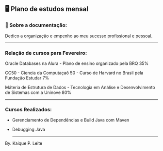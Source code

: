 ##  🖥️  Plano de estudos mensal 



### 📝 Sobre a documentação: 

Dedico a organização e empenho ao meu sucesso profissional e pessoal.


----------------------------------------------------------------------------------

### Relação de cursos para Fevereiro:
Oracle Databases na Alura - Plano de ensino organizado pela BRQ
35% 

CC50 - Ciencia da Computaçaõ 50 - Curso de Harvard no Brasil pela Fundação Estudar
7% 

Máteria de Estrutura de Dados - Tecnologia em Análise e Desenvolvimento de Sistemas com a Uninove
80%

  ---------------------------------------------------------------

  ### 

### Cursos Realizados:

- Gerenciamento de Dependências e Build Java com Maven

- Debugging Java

  ------------------------------------------------------------------------------------------------------

 By. Kaique P. Leite
